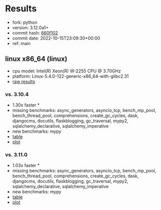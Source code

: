 # Results

- fork: python
- version: 3.12.0a1+
- commit hash: [660f102](https://github.com/python/cpython/commit/660f102)
- commit date: 2022-10-15T23:09:30+00:00
- ref: main

## linux x86_64 (linux)

- cpu model: Intel(R) Xeon(R) W-2255 CPU @ 3.70GHz
- platform: Linux-5.4.0-122-generic-x86_64-with-glibc2.31
- [raw results](bm-20221015-linux-x86_64-python-main-3.12.0a1%2B-660f102.json)

### vs. 3.10.4

- 1.30x faster \*
- missing benchmarks: async_generators, asyncio_tcp, bench_mp_pool, bench_thread_pool, comprehensions, create_gc_cycles, dask, djangocms, docutils, flaskblogging, gc_traversal, mypy2, sqlalchemy_declarative, sqlalchemy_imperative
- new benchmarks: mypy
- [table](bm-20221015-linux-x86_64-python-main-3.12.0a1%2B-660f102-vs-3.10.4.md)
- [plot](bm-20221015-linux-x86_64-python-main-3.12.0a1%2B-660f102-vs-3.10.4.png)

### vs. 3.11.0

- 1.03x faster \*
- missing benchmarks: async_generators, asyncio_tcp, bench_mp_pool, bench_thread_pool, comprehensions, create_gc_cycles, dask, djangocms, docutils, flaskblogging, gc_traversal, mypy2, sqlalchemy_declarative, sqlalchemy_imperative
- new benchmarks: mypy
- [table](bm-20221015-linux-x86_64-python-main-3.12.0a1%2B-660f102-vs-3.11.0.md)
- [plot](bm-20221015-linux-x86_64-python-main-3.12.0a1%2B-660f102-vs-3.11.0.png)

